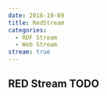 ```yaml
---
date: 2018-10-09
title: RedStream
categories:
  - RDF Stream
  - Web Stream
stream: true
---
```

RED Stream TODO
------------

